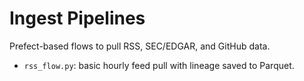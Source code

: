 # Ingest Pipelines

Prefect-based flows to pull RSS, SEC/EDGAR, and GitHub data.

- `rss_flow.py`: basic hourly feed pull with lineage saved to Parquet.
